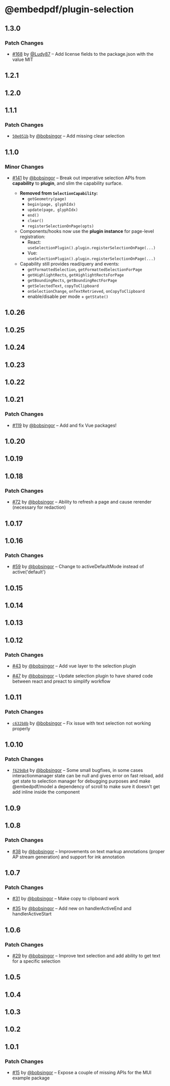 # @embedpdf/plugin-selection

## 1.3.0

### Patch Changes

- [#168](https://github.com/embedpdf/embed-pdf-viewer/pull/168) by [@Ludy87](https://github.com/Ludy87) – Add license fields to the package.json with the value MIT

## 1.2.1

## 1.2.0

## 1.1.1

### Patch Changes

- [`50e051b`](https://github.com/embedpdf/embed-pdf-viewer/commit/50e051b1b3a49098d69ea36b1a848658909e7830) by [@bobsingor](https://github.com/bobsingor) – Add missing clear selection

## 1.1.0

### Minor Changes

- [#141](https://github.com/embedpdf/embed-pdf-viewer/pull/141) by [@bobsingor](https://github.com/bobsingor) – Break out imperative selection APIs from **capability** to **plugin**, and slim the capability surface.

  - **Removed from `SelectionCapability`:**
    - `getGeometry(page)`
    - `begin(page, glyphIdx)`
    - `update(page, glyphIdx)`
    - `end()`
    - `clear()`
    - `registerSelectionOnPage(opts)`
  - Components/hooks now use the **plugin instance** for page-level registration:
    - React: `useSelectionPlugin().plugin.registerSelectionOnPage(...)`
    - Vue: `useSelectionPlugin().plugin.registerSelectionOnPage(...)`
  - Capability still provides read/query and events:
    - `getFormattedSelection`, `getFormattedSelectionForPage`
    - `getHighlightRects`, `getHighlightRectsForPage`
    - `getBoundingRects`, `getBoundingRectForPage`
    - `getSelectedText`, `copyToClipboard`
    - `onSelectionChange`, `onTextRetrieved`, `onCopyToClipboard`
    - enable/disable per mode + `getState()`

## 1.0.26

## 1.0.25

## 1.0.24

## 1.0.23

## 1.0.22

## 1.0.21

### Patch Changes

- [#119](https://github.com/embedpdf/embed-pdf-viewer/pull/119) by [@bobsingor](https://github.com/bobsingor) – Add and fix Vue packages!

## 1.0.20

## 1.0.19

## 1.0.18

### Patch Changes

- [#72](https://github.com/embedpdf/embed-pdf-viewer/pull/72) by [@bobsingor](https://github.com/bobsingor) – Ability to refresh a page and cause rerender (necessary for redaction)

## 1.0.17

## 1.0.16

### Patch Changes

- [#59](https://github.com/embedpdf/embed-pdf-viewer/pull/59) by [@bobsingor](https://github.com/bobsingor) – Change to activeDefaultMode instead of active('default')

## 1.0.15

## 1.0.14

## 1.0.13

## 1.0.12

### Patch Changes

- [#43](https://github.com/embedpdf/embed-pdf-viewer/pull/43) by [@bobsingor](https://github.com/bobsingor) – Add vue layer to the selection plugin

- [#47](https://github.com/embedpdf/embed-pdf-viewer/pull/47) by [@bobsingor](https://github.com/bobsingor) – Update selection plugin to have shared code between react and preact to simplify workflow

## 1.0.11

### Patch Changes

- [`c632b8b`](https://github.com/embedpdf/embed-pdf-viewer/commit/c632b8ba482057e3034bd4d7e01e067f3107b642) by [@bobsingor](https://github.com/bobsingor) – Fix issue with text selection not working properly

## 1.0.10

### Patch Changes

- [`f629db4`](https://github.com/embedpdf/embed-pdf-viewer/commit/f629db47e1a2693e913defbc1a9e76912af945e3) by [@bobsingor](https://github.com/bobsingor) – Some small bugfixes, in some cases interactionmanager state can be null and gives error on fast reload, add get state to selection manager for debugging purposes and make @embedpdf/model a dependency of scroll to make sure it doesn't get add inline inside the component

## 1.0.9

## 1.0.8

### Patch Changes

- [#38](https://github.com/embedpdf/embed-pdf-viewer/pull/38) by [@bobsingor](https://github.com/bobsingor) – Improvements on text markup annotations (proper AP stream generation) and support for ink annotation

## 1.0.7

### Patch Changes

- [#31](https://github.com/embedpdf/embed-pdf-viewer/pull/31) by [@bobsingor](https://github.com/bobsingor) – Make copy to clipboard work

- [#35](https://github.com/embedpdf/embed-pdf-viewer/pull/35) by [@bobsingor](https://github.com/bobsingor) – Add new on handlerActiveEnd and handlerActiveStart

## 1.0.6

### Patch Changes

- [#29](https://github.com/embedpdf/embed-pdf-viewer/pull/29) by [@bobsingor](https://github.com/bobsingor) – Improve text selection and add ability to get text for a specific selection

## 1.0.5

## 1.0.4

## 1.0.3

## 1.0.2

## 1.0.1

### Patch Changes

- [#15](https://github.com/embedpdf/embed-pdf-viewer/pull/15) by [@bobsingor](https://github.com/bobsingor) – Expose a couple of missing APIs for the MUI example package
